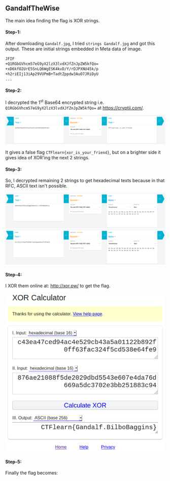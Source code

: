 ## GandalfTheWise
The main idea finding the flag is XOR strings.
#### Step-1:
After downloading `Gandalf.jpg`, I tried `strings Gandalf.jpg` and got this output. These are initial strings embedded in Meta data of image. 

```
JFIF
+Q1RGbGVhcm57eG9yX2lzX3lvdXJfZnJpZW5kfQo=
+xD6kfO2UrE5SnLQ6WgESK4kvD/Y/rDJPXNU45k/p
+h2riEIj13iAp29VUPmB+TadtZppdw3AuO7JRiDyU
...
```

#### Step-2:
I decrypted the 1<sup>st</sup> Base64 encrypted string i.e. `Q1RGbGVhcm57eG9yX2lzX3lvdXJfZnJpZW5kfQo=` at https://cryptii.com/.

<img src="String1.png">

It gives a false flag `CTFlearn{xor_is_your_friend}`, but on a brighter side it gives idea of XOR'ing the next 2 strings.

#### Step-3:
So, I decrypted remaining 2 strings to get hexadecimal texts because in that RFC, ASCII text isn't possible.

<img src="String2.png">

<img src="String3.png">


#### Step-4:
I XOR them online at: http://xor.pw/ to get the flag.

<img src="Flag.png">

#### Step-5:
Finally the flag becomes:


[comment]: <> (`CTFlearn{Gandalf.BilboBaggins}`)
